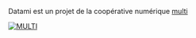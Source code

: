 <p class="has-text-centered mt-5 mb-0 is-size-7 has-text-grey is-italic">
  Datami est un projet de la coopérative numérique
  <a href="https://multi.coop" target="_blank">
    multi
  </a>
</p>

<div class="columns is-multiline is-vcentered is-centered mt-0 mb-6">
  <div class="column is-2 has-text-centered my-0">
    <a class=""
      href="https://multi.coop"
      target="_blank">
      <img
        style="max-height: 45px; width: auto;"
        src="https://raw.githubusercontent.com/multi-coop/vizboard-website-content/main/images/logos/logo-multi-003.png"
        alt="MULTI"
      />
    </a>
  </div>
</div>
